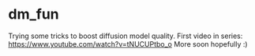 # dm_fun
Trying some tricks to boost diffusion model quality. First video in series: https://www.youtube.com/watch?v=tNUCUPtbo_o
More soon hopefully :)
